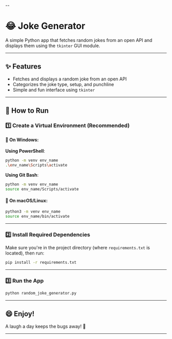 --

# 😂 Joke Generator

A simple Python app that fetches random jokes from an open API and displays them using the `tkinter` GUI module.

---

## ✨ Features

* Fetches and displays a random joke from an open API
* Categorizes the joke type, setup, and punchline
* Simple and fun interface using `tkinter`

---

## 🚀 How to Run

### 1️⃣ Create a Virtual Environment (Recommended)

#### 🔹 On **Windows**:

**Using PowerShell**:

```bash
python -m venv env_name
.\env_name\Scripts\activate
```

**Using Git Bash**:

```bash
python -m venv env_name
source env_name/Scripts/activate
```

#### 🔹 On **macOS/Linux**:

```bash
python3 -m venv env_name
source env_name/bin/activate
```

---

### 2️⃣ Install Required Dependencies

Make sure you're in the project directory (where `requirements.txt` is located), then run:

```bash
pip install -r requirements.txt
```

---

### 3️⃣ Run the App

```bash
python random_joke_generator.py
```

---

## 😄 Enjoy!

A laugh a day keeps the bugs away! 🎉

---